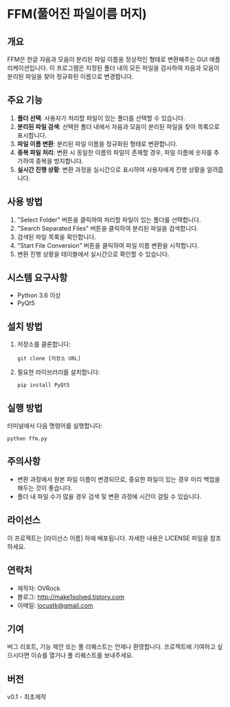 # FFM(풀어진 파일이름 머지)

## 개요

FFM은 한글 자음과 모음이 분리된 파일 이름을 정상적인 형태로 변환해주는 GUI 애플리케이션입니다. 이 프로그램은 지정된 폴더 내의 모든 파일을 검사하여 자음과 모음이 분리된 파일을 찾아 정규화된 이름으로 변경합니다.

## 주요 기능

1. **폴더 선택**: 사용자가 처리할 파일이 있는 폴더를 선택할 수 있습니다.
2. **분리된 파일 검색**: 선택한 폴더 내에서 자음과 모음이 분리된 파일을 찾아 목록으로 표시합니다.
3. **파일 이름 변환**: 분리된 파일 이름을 정규화된 형태로 변환합니다.
4. **중복 파일 처리**: 변환 시 동일한 이름의 파일이 존재할 경우, 파일 이름에 숫자를 추가하여 중복을 방지합니다.
5. **실시간 진행 상황**: 변환 과정을 실시간으로 표시하여 사용자에게 진행 상황을 알려줍니다.

## 사용 방법

1. "Select Folder" 버튼을 클릭하여 처리할 파일이 있는 폴더를 선택합니다.
2. "Search Separated Files" 버튼을 클릭하여 분리된 파일을 검색합니다.
3. 검색된 파일 목록을 확인합니다.
4. "Start File Conversion" 버튼을 클릭하여 파일 이름 변환을 시작합니다.
5. 변환 진행 상황을 테이블에서 실시간으로 확인할 수 있습니다.

## 시스템 요구사항

- Python 3.6 이상
- PyQt5

## 설치 방법

1. 저장소를 클론합니다:
   ```
   git clone [저장소 URL]
   ```
2. 필요한 라이브러리를 설치합니다:
   ```
   pip install PyQt5
   ```

## 실행 방법

터미널에서 다음 명령어를 실행합니다:
```
python ffm.py
```

## 주의사항

- 변환 과정에서 원본 파일 이름이 변경되므로, 중요한 파일이 있는 경우 미리 백업을 해두는 것이 좋습니다.
- 폴더 내 파일 수가 많을 경우 검색 및 변환 과정에 시간이 걸릴 수 있습니다.

## 라이선스

이 프로젝트는 [라이선스 이름] 하에 배포됩니다. 자세한 내용은 LICENSE 파일을 참조하세요.

## 연락처

- 제작자: OVRock
- 블로그: http://make1solved.tistory.com
- 이메일: locustk@gmail.com

## 기여

버그 리포트, 기능 제안 또는 풀 리퀘스트는 언제나 환영합니다. 프로젝트에 기여하고 싶으시다면 이슈를 열거나 풀 리퀘스트를 보내주세요.


## 버전
v0.1 - 최초제작
